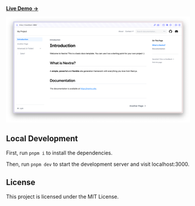 
[**Live Demo →**](https://nextra-docs-template.vercel.app)

[![](.github/screenshot.png)](https://nextra-docs-template.vercel.app)

## Local Development

First, run `pnpm i` to install the dependencies.

Then, run `pnpm dev` to start the development server and visit localhost:3000.

## License

This project is licensed under the MIT License.
